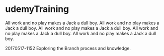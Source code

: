 # udemyTraining

All work and no play makes a Jack a dull boy. All work and no play makes a Jack a dull boy. All work and no play makes a Jack a dull boy. All work and no play makes a Jack a dull boy. All work and no play makes a Jack a dull boy. 

20170517-1152 Exploring the Branch process and knowledge. 
